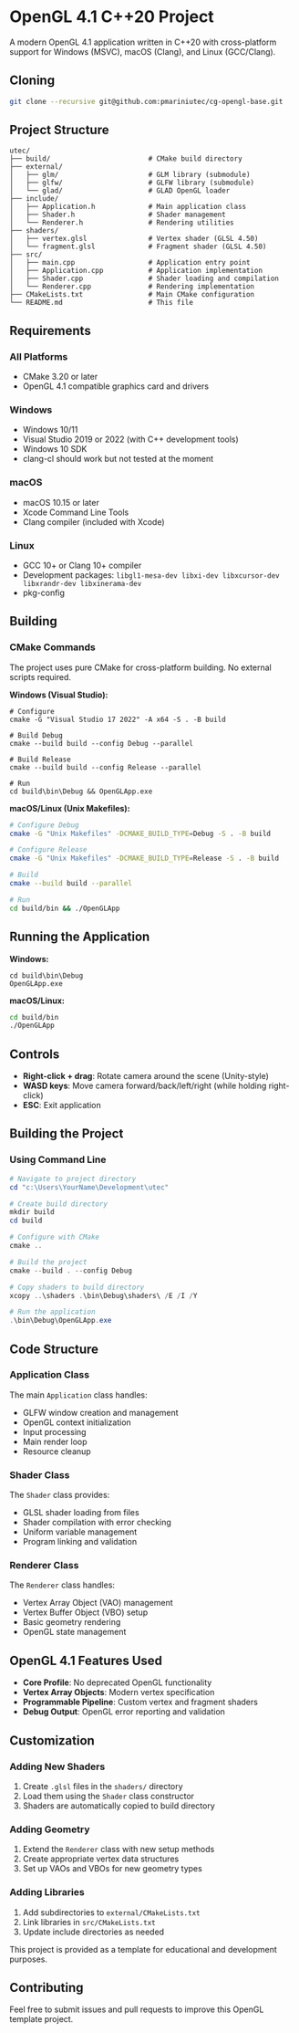 # OpenGL 4.1 C++20 Project

A modern OpenGL 4.1 application written in C++20 with cross-platform support for Windows (MSVC), macOS (Clang), and Linux (GCC/Clang).

## Cloning
```bash
git clone --recursive git@github.com:pmariniutec/cg-opengl-base.git
```

## Project Structure

```
utec/
├── build/                        # CMake build directory
├── external/
│   ├── glm/                      # GLM library (submodule)
│   ├── glfw/                     # GLFW library (submodule)
│   └── glad/                     # GLAD OpenGL loader
├── include/
│   ├── Application.h             # Main application class
│   ├── Shader.h                  # Shader management
│   └── Renderer.h                # Rendering utilities
├── shaders/
│   ├── vertex.glsl               # Vertex shader (GLSL 4.50)
│   └── fragment.glsl             # Fragment shader (GLSL 4.50)
├── src/
│   ├── main.cpp                  # Application entry point
│   ├── Application.cpp           # Application implementation
│   ├── Shader.cpp                # Shader loading and compilation
│   └── Renderer.cpp              # Rendering implementation
├── CMakeLists.txt                # Main CMake configuration
└── README.md                     # This file
```

## Requirements

### All Platforms
- CMake 3.20 or later
- OpenGL 4.1 compatible graphics card and drivers

### Windows
- Windows 10/11
- Visual Studio 2019 or 2022 (with C++ development tools)
- Windows 10 SDK
- clang-cl should work but not tested at the moment

### macOS  
- macOS 10.15 or later
- Xcode Command Line Tools
- Clang compiler (included with Xcode)

### Linux
- GCC 10+ or Clang 10+ compiler
- Development packages: `libgl1-mesa-dev libxi-dev libxcursor-dev libxrandr-dev libxinerama-dev`
- pkg-config

## Building

### CMake Commands

The project uses pure CMake for cross-platform building. No external scripts required.

**Windows (Visual Studio):**
```batch
# Configure
cmake -G "Visual Studio 17 2022" -A x64 -S . -B build

# Build Debug
cmake --build build --config Debug --parallel

# Build Release
cmake --build build --config Release --parallel

# Run
cd build\bin\Debug && OpenGLApp.exe
```

**macOS/Linux (Unix Makefiles):**
```bash
# Configure Debug
cmake -G "Unix Makefiles" -DCMAKE_BUILD_TYPE=Debug -S . -B build

# Configure Release  
cmake -G "Unix Makefiles" -DCMAKE_BUILD_TYPE=Release -S . -B build

# Build
cmake --build build --parallel

# Run
cd build/bin && ./OpenGLApp
```

## Running the Application

**Windows:**
```batch
cd build\bin\Debug
OpenGLApp.exe
```

**macOS/Linux:**
```bash
cd build/bin
./OpenGLApp
```

## Controls

- **Right-click + drag**: Rotate camera around the scene (Unity-style)
- **WASD keys**: Move camera forward/back/left/right (while holding right-click)
- **ESC**: Exit application

## Building the Project

### Using Command Line

```powershell
# Navigate to project directory
cd "c:\Users\YourName\Development\utec"

# Create build directory
mkdir build
cd build

# Configure with CMake
cmake ..

# Build the project
cmake --build . --config Debug

# Copy shaders to build directory
xcopy ..\shaders .\bin\Debug\shaders\ /E /I /Y

# Run the application
.\bin\Debug\OpenGLApp.exe
```

## Code Structure

### Application Class
The main `Application` class handles:
- GLFW window creation and management
- OpenGL context initialization  
- Input processing
- Main render loop
- Resource cleanup

### Shader Class
The `Shader` class provides:
- GLSL shader loading from files
- Shader compilation with error checking
- Uniform variable management
- Program linking and validation

### Renderer Class
The `Renderer` class handles:
- Vertex Array Object (VAO) management
- Vertex Buffer Object (VBO) setup
- Basic geometry rendering
- OpenGL state management

## OpenGL 4.1 Features Used

- **Core Profile**: No deprecated OpenGL functionality
- **Vertex Array Objects**: Modern vertex specification
- **Programmable Pipeline**: Custom vertex and fragment shaders  
- **Debug Output**: OpenGL error reporting and validation

## Customization

### Adding New Shaders
1. Create `.glsl` files in the `shaders/` directory
2. Load them using the `Shader` class constructor
3. Shaders are automatically copied to build directory

### Adding Geometry
1. Extend the `Renderer` class with new setup methods
2. Create appropriate vertex data structures
3. Set up VAOs and VBOs for new geometry types

### Adding Libraries
1. Add subdirectories to `external/CMakeLists.txt`
2. Link libraries in `src/CMakeLists.txt`
3. Update include directories as needed

This project is provided as a template for educational and development purposes.

## Contributing

Feel free to submit issues and pull requests to improve this OpenGL template project.
